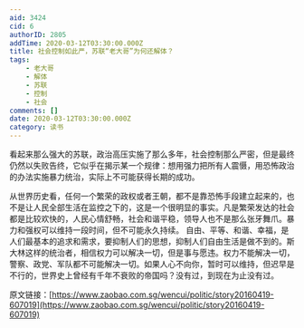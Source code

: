 ```yaml
---
aid: 3424
cid: 6
authorID: 2805
addTime: 2020-03-12T03:30:00.000Z
title: 社会控制如此严，苏联“老大哥”为何还解体？
tags:
    - 老大哥
    - 解体
    - 苏联
    - 控制
    - 社会
comments: []
date: 2020-03-12T03:30:00.000Z
category: 读书
---
```


看起来那么强大的苏联，政治高压实施了那么多年，社会控制那么严密，但是最终仍然以失败告终，它似乎在揭示某一个规律：想用强力把所有人震慑，用恐怖政治的办法实施暴力统治，实际上不可能获得长期的成功。

从世界历史看，任何一个繁荣的政权或者王朝，都不是靠恐怖手段建立起来的，也不是让人民全部生活在监控之下的，这是一个很明显的事实。凡是繁荣发达的社会都是比较欢快的，人民心情舒畅，社会和谐平稳，领导人也不是那么张牙舞爪。暴力和强权可以维持一段时间，但不可能永久持续。 自由、平等、和谐、幸福，是人们最基本的追求和需求，要抑制人们的思想，抑制人们自由生活是做不到的。斯大林这样的统治者，相信权力可以解决一切，但是事与愿违。权力不能解决一切，警察、政党、军队都不可能解决一切。如果人心不向你，暂时可以维持，但迟早是不行的，世界史上曾经有千年不衰败的帝国吗？没有过，到现在为止没有过。

原文链接：[https://www.zaobao.com.sg/wencui/politic/story20160419-607019](https://www.zaobao.com.sg/wencui/politic/story20160419-607019)
